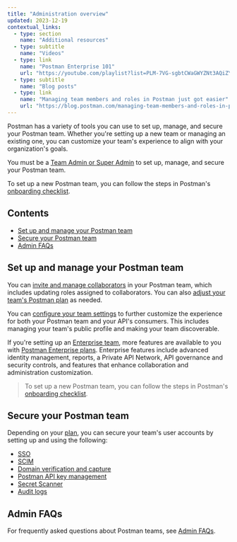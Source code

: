 ```yaml
---
title: "Administration overview"
updated: 2023-12-19
contextual_links:
  - type: section
    name: "Additional resources"
  - type: subtitle
    name: "Videos"
  - type: link
    name: "Postman Enterprise 101"
    url: "https://youtube.com/playlist?list=PLM-7VG-sgbtCWaGWYZNt3AQiZYRbyXQJ6&si=XWuJIdZFJmMNip5y"
  - type: subtitle
    name: "Blog posts"
  - type: link
    name: "Managing team members and roles in Postman just got easier"
    url: "https://blog.postman.com/managing-team-members-and-roles-in-postman-just-got-easier/"
---
```


Postman has a variety of tools you can use to set up, manage, and secure your Postman team. Whether you're setting up a new team or managing an existing one, you can customize your team's experience to align with your organization's goals.

You must be a [Team Admin or Super Admin](/docs/collaborating-in-postman/roles-and-permissions/#team-roles) to set up, manage, and secure your Postman team.

To set up a new Postman team, you can follow the steps in Postman's [onboarding checklist](/docs/administration/onboarding-checklist/).

## Contents

* [Set up and manage your Postman team](#set-up-and-manage-your-postman-team)
* [Secure your Postman team](#secure-your-postman-team)
* [Admin FAQs](#admin-faqs)

## Set up and manage your Postman team

You can [invite and manage collaborators](/docs/administration/managing-your-team/managing-your-team/#managing-team-members) in your Postman team, which includes updating roles assigned to collaborators. You can also [adjust your team's Postman plan](/docs/administration/managing-your-team/managing-your-team/#managing-your-teams-postman-plan) as needed.

You can [configure your team settings](/docs/administration/managing-your-team/team-settings/) to further customize the experience for both your Postman team and your API's consumers. This includes managing your team's public profile and making your team discoverable.

If you're setting up an [Enterprise team](https://www.postman.com/pricing), more features are available to you with [Postman Enterprise plans](/docs/administration/enterprise/about-postman-enterprise/). Enterprise features include advanced identity management, reports, a Private API Network, API governance and security controls, and features that enhance collaboration and administration customization.

> To set up a new Postman team, you can follow the steps in Postman's [onboarding checklist](/docs/administration/onboarding-checklist/).

## Secure your Postman team

Depending on your [plan](https://www.postman.com/pricing), you can secure your team's user accounts by setting up and using the following:

* [SSO](/docs/administration/sso/intro-sso/)
* [SCIM](/docs/administration/scim-provisioning/scim-provisioning-overview/)
* [Domain verification and capture](/docs/administration/domain-verification-and-capture/domain-capture-overview/)
* [Postman API key management](/docs/administration/managing-your-team/managing-api-keys/)
* [Secret Scanner](/docs/administration/managing-your-team/secret-scanner/)
* [Audit logs](/docs/administration/managing-your-team/audit-logs/)

## Admin FAQs

For frequently asked questions about Postman teams, see [Admin FAQs](/docs/administration/admin-faqs/).
